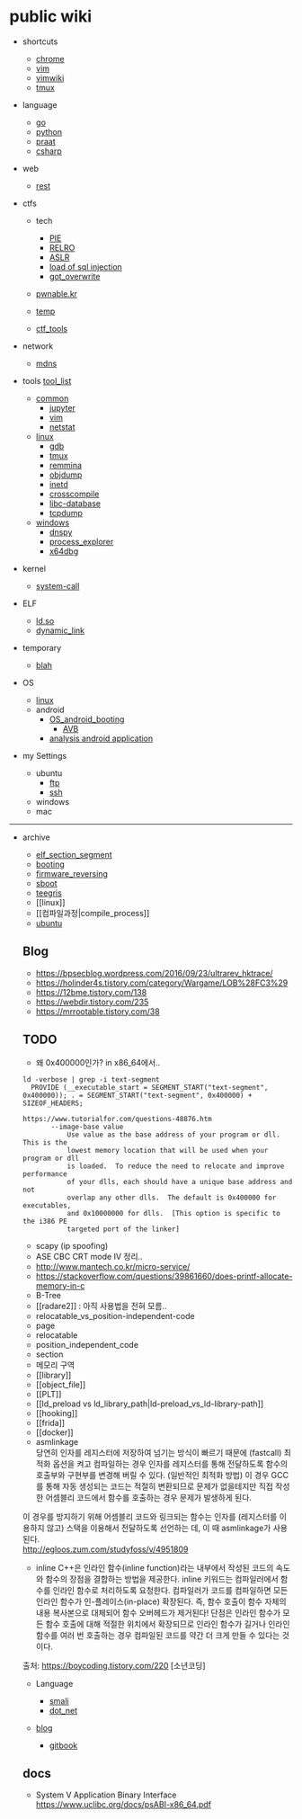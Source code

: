 # public wiki

* shortcuts
    - [chrome](shortcuts_chrome.md) 
    - [vim](shortcuts_vim.md)
    - [vimwiki](shortcuts_vimwiki.md)
    - [tmux](shortcuts_tmux.md) 

* language
    * [go](go.md)
    * [python](python.md)
    * [praat](praat.md)
    * [csharp](csharp.md)

* web
    * [rest](rest.md)

* ctfs
    * tech
        * [PIE](ctfs_tech_pie.md) 
        * [RELRO](ctfs_tech_relro.md)
        * [ASLR](ctfs_tech_aslr.md)
        * [load of sql injection](ctfs_tech_load_of_sql_injection.md)
        * [got_overwrite](ctfs_tech_got_overwrite.md)

    * [pwnable.kr](pwnable.kr.md)
    * [temp](temp.md)
    * [ctf_tools](ctf_tools.md)

* network
    * [mdns](mdns.md)

* tools
    [tool_list](tools_tool_list.md)
    * [common](tools_common.md)
        * [jupyter](tools_common_jupyter.md)
        * [vim](tools_common_vim.md)
        * [netstat](netstat.md)
    * [linux](tools_linux.md)
        * [gdb](gdb.md)
        * [tmux](tmux.md)
        * [remmina](remmina.md)
        * [objdump](objdump.md)
        * [inetd](inetd.md)
        * [crosscompile](crosscompile.md)
        * [libc-database](tools_linux_libc-database.md)
        * [tcpdump](tcpdump.md)
    * [windows](tools_windows.md)
        * [dnspy](dnspy.md)
        * [process_explorer](process_explorer.md)
        * [x64dbg](tools_windows_x64dbg.md)

* kernel
	* [system-call](kernel_system-call.md)

* ELF
    * [ld.so](elf_ld.so.md)
    * [dynamic_link](elf_dynamic_link.md)

* temporary 
    * [blah](blah.md)

* OS
    * [linux](OS_linux.md)
    * android 
        * [OS_android_booting](OS_android_booting.md)
            *  [AVB](OS_android_booting_AVB.md)
        * [analysis android application](OS_android_apk.md)
        

* my Settings
    * ubuntu
        * [ftp](settings_ubuntu_ftp.md)
        * [ssh](settings_ubuntu_ssh.md) 
    * windows
    * mac

----------------------------------------------------------------------

* archive

    * [elf_section_segment](elf_section_segment.md)
    * [booting](booting.md) 
    * [firmware_reversing](firmware_reversing.md)
    * [sboot](sboot.md)
    * [teegris](teegris.md)
    - [[linux]]
    - [[컴파일과정|compile_process]]
    - [ubuntu](ubuntu.md)

    ## Blog 
    - <https://bpsecblog.wordpress.com/2016/09/23/ultrarev_hktrace/>
    - <https://holinder4s.tistory.com/category/Wargame/LOB%28FC3%29>
    - <https://12bme.tistory.com/138>
    - <https://webdir.tistory.com/235>
    - <https://mrrootable.tistory.com/38>

    ## TODO
    - 왜 0x400000인가? in x86_64에서..
    ```
    ld -verbose | grep -i text-segment
      PROVIDE (__executable_start = SEGMENT_START("text-segment", 0x400000)); . = SEGMENT_START("text-segment", 0x400000) + SIZEOF_HEADERS;

    https://www.tutorialfor.com/questions-48876.htm
           --image-base value
               Use value as the base address of your program or dll.  This is the
               lowest memory location that will be used when your program or dll
               is loaded.  To reduce the need to relocate and improve performance
               of your dlls, each should have a unique base address and not
               overlap any other dlls.  The default is 0x400000 for executables,
               and 0x10000000 for dlls.  [This option is specific to the i386 PE
               targeted port of the linker]

    ```
    - scapy (ip spoofing)
    -  ASE CBC CRT mode IV 정리..
    - <http://www.mantech.co.kr/micro-service/>
    - <https://stackoverflow.com/questions/39861660/does-printf-allocate-memory-in-c>
    - B-Tree
    - [[radare2]]  :  아직 사용법을 전혀 모름.. 
    - relocatable_vs_position-independent-code
    - page
    - relocatable
    - position_independent_code
    - section 
    - 메모리 구역
    - [[library]]
    - [[object_file]]
    - [[PLT]]
    - [[ld_preload vs ld_library_path|ld-preload_vs_ld-library-path]]
    - [[hooking]]
    - [[frida]]
    - [[docker]]
    - asmlinkage  
    당연히 인자를 레지스터에 저장하여 넘기는 방식이 빠르기 때문에 (fastcall)
    최적화 옵션을 켜고 컴파일하는 경우 인자를 레지스터를 통해 전달하도록
    함수의 호출부와 구현부를 변경해 버릴 수 있다. (일반적인 최적화 방법)
    이 경우 GCC를 통해 자동 생성되는 코드는 적절히 변환되므로 문제가 없을테지만
    직접 작성한 어셈블리 코드에서 함수를 호출하는 경우 문제가 발생하게 된다.

    이 경우를 방지하기 위해 어셈블리 코드와 링크되는 함수는
    인자를 (레지스터를 이용하지 않고) 스택을 이용해서 전달하도록
    선언하는 데, 이 때 asmlinkage가 사용된다.  
    http://egloos.zum.com/studyfoss/v/4951809

    - inline 
    C++은 인라인 함수(inline function)라는 내부에서 작성된 코드의 속도와 함수의 장점을 결합하는 방법을 제공한다. inline 키워드는 컴파일러에서 함수를 인라인 함수로 처리하도록 요청한다. 컴파일러가 코드를 컴파일하면 모든 인라인 함수가 인-플레이스(in-place) 확장된다. 즉, 함수 호출이 함수 자체의 내용 복사본으로 대체되어 함수 오버헤드가 제거된다! 단점은 인라인 함수가 모든 함수 호출에 대해 적절한 위치에서 확장되므로 인라인 함수가 길거나 인라인 함수를 여러 번 호출하는 경우 컴파일된 코드를 약간 더 크게 만들 수 있다는 것이다.

    출처: https://boycoding.tistory.com/220 [소년코딩]  


    * Language
        * [smali](smali.md)
        * [dot_net](dot_net.md)

    * [blog](blog.md) 
        * [gitbook](blog_gitbook.md)





    ## docs 
    - System V Application Binary Interface <https://www.uclibc.org/docs/psABI-x86_64.pdf>
